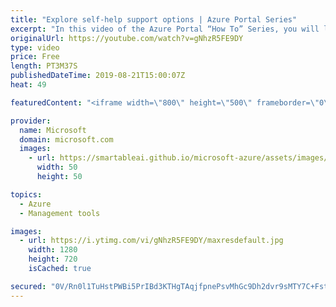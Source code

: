 ```yaml
---
title: "Explore self-help support options | Azure Portal Series"
excerpt: "In this video of the Azure Portal “How To” Series, you will learn how to explore self-help options in the Azure portal and how to create a support request.   Try out these features in the Azure portal: https://portal.azure.com    Keep connected on Twitter: https://twitter.com/AzurePortal      And make"
originalUrl: https://youtube.com/watch?v=gNhzR5FE9DY
type: video
price: Free
length: PT3M37S
publishedDateTime: 2019-08-21T15:00:07Z
heat: 49

featuredContent: "<iframe width=\"800\" height=\"500\" frameborder=\"0\" src=\"https://www.youtube.com/embed/gNhzR5FE9DY\" allow=\"accelerometer; autoplay; encrypted-media; gyroscope; picture-in-picture\" allowfullscreen></iframe>"

provider:
  name: Microsoft
  domain: microsoft.com
  images:
    - url: https://smartableai.github.io/microsoft-azure/assets/images/organizations/microsoft.com-50x50.jpg
      width: 50
      height: 50

topics:
  - Azure
  - Management tools

images:
  - url: https://i.ytimg.com/vi/gNhzR5FE9DY/maxresdefault.jpg
    width: 1280
    height: 720
    isCached: true

secured: "0V/Rn0l1TuHstPWBi5PrIBd3KTHgTAqjfpnePsvMhGc9Dh2dvr9sMTY7C+Fst0y23ZCqmc86wdjOp2gqrEAYAwNRtlM6oEay6FUFRoBhyxfdlj3YcHxceusPKhHhM4d6NtRzaDDsYKbx8Dmgs31HEvC3RkjILN/3Cevun3IlOtRDeAog8S5omyKaY9RzscID1u/PeIeGF+ATY2rxpLWJ8r7URP8ASBGoTxNcjl0+JG+/SNJtjf32AcZ3lT8ktewwZvp3XtB7TU1od7Bvlld9BTSXpkMVM6mTekzuhYf7uf6edWPsBUqupA3+6EaMrJyyk3CIUMQ/ajc+UQpgubIn36BHOSBZipQvFQQqfqSyNX5rIrS+Q34Vh5cChcknIykc+PXRRH7H3+9JeNbSrCR3ApsGxjg5pvxssdipsHQ9teY=;m9TkXlqKtH5dWzJtb36oXw=="
---
```


